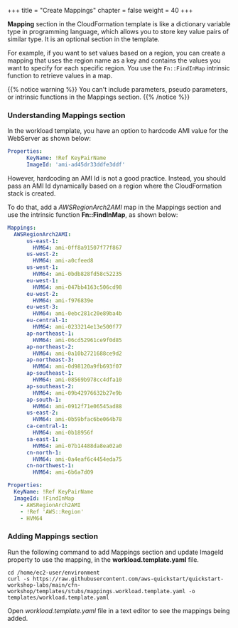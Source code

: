 +++
title = "Create Mappings"
chapter = false
weight = 40
+++

**Mapping** section in the CloudFormation template is like a dictionary variable type in programming language, which allows you to store key value pairs of similar type. It is an optional section in the template.

For example, if you want to set values based on a region, you can create a mapping that uses the region name as a key and contains the values you want to specify for each specific region. You use the `Fn::FindInMap` intrinsic function to retrieve values in a map.

{{% notice warning %}}
You can't include parameters, pseudo parameters, or intrinsic functions in the Mappings section.
{{% /notice %}}

### Understanding Mappings section

In the workload template, you have an option to hardcode AMI value for the WebServer as shown below:

```yaml
Properties:
      KeyName: !Ref KeyPairName
      ImageId: 'ami-ad45dr33ddfe3ddf'
```

However, hardcoding an AMI Id is not a good practice. Instead, you should pass an AMI Id dynamically based on a region where the CloudFormation stack is created.

To do that, add a _AWSRegionArch2AMI_ map in the Mappings section and use the intrinsic function **Fn::FindInMap**, as shown below:

```yaml
Mappings:
  AWSRegionArch2AMI:
      us-east-1:
        HVM64: ami-0ff8a91507f77f867
      us-west-2:
        HVM64: ami-a0cfeed8
      us-west-1:
        HVM64: ami-0bdb828fd58c52235
      eu-west-1:
        HVM64: ami-047bb4163c506cd98
      eu-west-2:
        HVM64: ami-f976839e
      eu-west-3:
        HVM64: ami-0ebc281c20e89ba4b
      eu-central-1:
        HVM64: ami-0233214e13e500f77
      ap-northeast-1:
        HVM64: ami-06cd52961ce9f0d85
      ap-northeast-2:
        HVM64: ami-0a10b2721688ce9d2
      ap-northeast-3:
        HVM64: ami-0d98120a9fb693f07
      ap-southeast-1:
        HVM64: ami-08569b978cc4dfa10
      ap-southeast-2:
        HVM64: ami-09b42976632b27e9b
      ap-south-1:
        HVM64: ami-0912f71e06545ad88
      us-east-2:
        HVM64: ami-0b59bfac6be064b78
      ca-central-1:
        HVM64: ami-0b18956f
      sa-east-1:
        HVM64: ami-07b14488da8ea02a0
      cn-north-1:
        HVM64: ami-0a4eaf6c4454eda75
      cn-northwest-1:
        HVM64: ami-6b6a7d09
```

```yaml
Properties:
  KeyName: !Ref KeyPairName
  ImageId: !FindInMap 
    - AWSRegionArch2AMI
    - !Ref 'AWS::Region'
    - HVM64
```

### Adding Mappings section

Run the following command to add Mappings section and update ImageId property to use the mapping, in the **workload.template.yaml** file.

```
cd /home/ec2-user/environment
curl -s https://raw.githubusercontent.com/aws-quickstart/quickstart-workshop-labs/main/cfn-workshop/templates/stubs/mappings.workload.template.yaml -o templates/workload.template.yaml
```

Open *workload.template.yaml* file in a text editor to see the mappings being added.